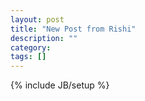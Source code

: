 ```yaml
---
layout: post
title: "New Post from Rishi"
description: ""
category: 
tags: []
---
```

{% include JB/setup %}
